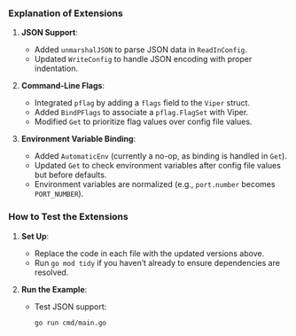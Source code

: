
### Explanation of Extensions

1. **JSON Support**:
   - Added `unmarshalJSON` to parse JSON data in `ReadInConfig`.
   - Updated `WriteConfig` to handle JSON encoding with proper indentation.

2. **Command-Line Flags**:
   - Integrated `pflag` by adding a `flags` field to the `Viper` struct.
   - Added `BindPFlags` to associate a `pflag.FlagSet` with Viper.
   - Modified `Get` to prioritize flag values over config file values.

3. **Environment Variable Binding**:
   - Added `AutomaticEnv` (currently a no-op, as binding is handled in `Get`).
   - Updated `Get` to check environment variables after config file values but before defaults.
   - Environment variables are normalized (e.g., `port.number` becomes `PORT_NUMBER`).

### How to Test the Extensions

1. **Set Up**:
   - Replace the code in each file with the updated versions above.
   - Run `go mod tidy` if you haven’t already to ensure dependencies are resolved.

2. **Run the Example**:
   - Test JSON support:
     ```bash
     go run cmd/main.go